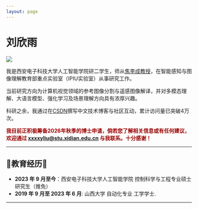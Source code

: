 ```yaml
---
layout: page
---
```


# 刘欣雨

<img src="https://xxxxyliu.github.io/images/xinyu.jpg" class="floatpic"> 

我是西安电子科技大学人工智能学院研二学生，师从[焦李成教授](https://www.xidian.edu.cn/)，在智能感知与图像理解教育部重点实验室（IPIU实验室）从事研究工作。<br>

当前研究方向为计算机视觉领域的参考图像分割与遥感图像解译，并对多模态理解、大语言模型、强化学习及场景理解方向具有浓厚兴趣。<br>

科研之余，我通过在[CSDN](https://blog.csdn.net/weixin_45863274)撰写中文技术博客与社区互动，累计访问量已突破4万次。<br>

**<font color="#990000">我目前正积极筹备2026年秋季的博士申请，倘若您了解相关信息或有任何建议，欢迎通过 xxxxyliu@stu.xidian.edu.cn 与我联系。十分感谢！</font>**

---
## 📖教育经历📖

- **2023 年 9 月至今**：西安电子科技大学人工智能学院  控制科学与工程专业硕士研究生（推免）
- **2019 年 9 月至 2023 年 6 月**: 山西大学 自动化专业 工学学士.

---
<!-- 
## News and Updates(Some Keywords)

- **June 2024**：Very excited to be selected as [KDD UC Scholar](https://kdd2024.kdd.org/undergraduate-consortium/). See you in Spain!
- **May 2024：**My bachelor thesis won the Annual Best Thesis Award (Top 1/300).
- **April 2024：**Our work *BLEGuard* has been accepted to [MobiSys 2024](https://www.sigmobile.org/mobisys/2024/) as a poster paper. See you in Japan!
- **March 2024：**Very excited to get a MPhil offer from Engineering department at Cambridge University!
- **Dec 2023：**Very excited to be selected as [AAAI UC Scholar](https://aaai.org/aaai-conference/undergraduate-consortium-program/). See you in Canada!
- **Jun 2022：**Started research programme at [Cambridge AI Group](https://www.cl.cam.ac.uk/research/ai/), advised by Prof. Pietro Liò. -->

<br>
